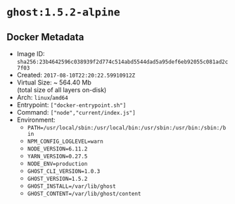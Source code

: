 # `ghost:1.5.2-alpine`

## Docker Metadata

- Image ID: `sha256:23b4642596c038939f2d774c514abd5544dad5a95def6eb92055c081ad2c7f03`
- Created: `2017-08-10T22:20:22.59910912Z`
- Virtual Size: ~ 564.40 Mb  
  (total size of all layers on-disk)
- Arch: `linux`/`amd64`
- Entrypoint: `["docker-entrypoint.sh"]`
- Command: `["node","current/index.js"]`
- Environment:
  - `PATH=/usr/local/sbin:/usr/local/bin:/usr/sbin:/usr/bin:/sbin:/bin`
  - `NPM_CONFIG_LOGLEVEL=warn`
  - `NODE_VERSION=6.11.2`
  - `YARN_VERSION=0.27.5`
  - `NODE_ENV=production`
  - `GHOST_CLI_VERSION=1.0.3`
  - `GHOST_VERSION=1.5.2`
  - `GHOST_INSTALL=/var/lib/ghost`
  - `GHOST_CONTENT=/var/lib/ghost/content`
